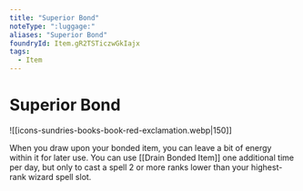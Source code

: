```yaml
---
title: "Superior Bond"
noteType: ":luggage:"
aliases: "Superior Bond"
foundryId: Item.gR2TSTiczwGkIajx
tags:
  - Item
---
```


# Superior Bond
![[icons-sundries-books-book-red-exclamation.webp|150]]

When you draw upon your bonded item, you can leave a bit of energy within it for later use. You can use [[Drain Bonded Item]] one additional time per day, but only to cast a spell 2 or more ranks lower than your highest-rank wizard spell slot.
